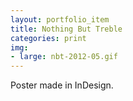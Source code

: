 ```yaml
---
layout: portfolio_item
title: Nothing But Treble
categories: print
img: 
- large: nbt-2012-05.gif
---
```


Poster made in InDesign.

